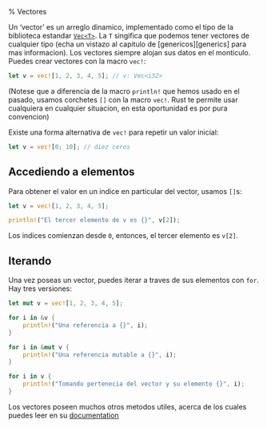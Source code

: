 % Vectores

Un ‘vector’ es un arreglo dinamico, implementado como el tipo de la biblioteca estandar [`Vec<T>`][vec]. La `T` singifica que podemos tener vectores de cualquier tipo (echa un vistazo al capitulo de [genericos][generics] para mas informacion). Los vectores siempre alojan sus datos en el monticulo. Puedes crear vectores con la macro `vec!`:

```rust
let v = vec![1, 2, 3, 4, 5]; // v: Vec<i32>
```

(Notese que a diferencia de la macro `println!` que hemos usado en el pasado, usamos corchetes `[]` con la macro `vec!`. Rust te permite usar cualquiera en cualquier situacion, en esta oportunidad es por pura convencion)

Existe una forma alternativa de `vec!` para repetir un valor inicial:

```rust
let v = vec![0; 10]; // diez ceros
```

## Accediendo a elementos

Para obtener el valor en un indice en particular del vector, usamos `[]`s:

```rust
let v = vec![1, 2, 3, 4, 5];

println!("El tercer elemento de v es {}", v[2]);
```

Los indices comienzan desde `0`, entonces, el tercer elemento es `v[2]`.

## Iterando

Una vez poseas un vector, puedes iterar a traves de sus elementos con `for`. Hay tres versiones:

```rust
let mut v = vec![1, 2, 3, 4, 5];

for i in &v {
    println!("Una referencia a {}", i);
}

for i in &mut v {
    println!("Una referencia mutable a {}", i);
}

for i in v {
    println!("Tomando pertenecia del vector y su elemento {}", i);
}
```

Los vectores poseen muchos otros metodos utiles, acerca de los cuales puedes leer en su [documentation][vec]

[vec]: ../std/vec/index.html
[generic]: generics.html
